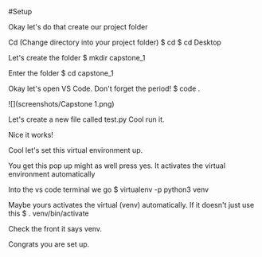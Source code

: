 

#Setup

Okay let's do that create our project folder


Cd (Change directory into your project folder)
$ cd
$ cd Desktop

Let's create the folder
$ mkdir capstone_1

Enter the folder
$ cd capstone_1

Okay let's open VS Code. Don't forget the period!
$ code .

![](screenshots/Capstone 1.png)

Let's create a new file called test.py Cool run it.



Nice it works!


Cool let's set this virtual environment up.


You get this pop up might as well press yes. It activates the virtual environment automatically

Into the vs code terminal we go
$ virtualenv -p python3 venv




Maybe yours activates the virtual (venv) automatically. If it doesn't just use this
$ . venv/bin/activate


Check the front it says venv.

Congrats you are set up.
